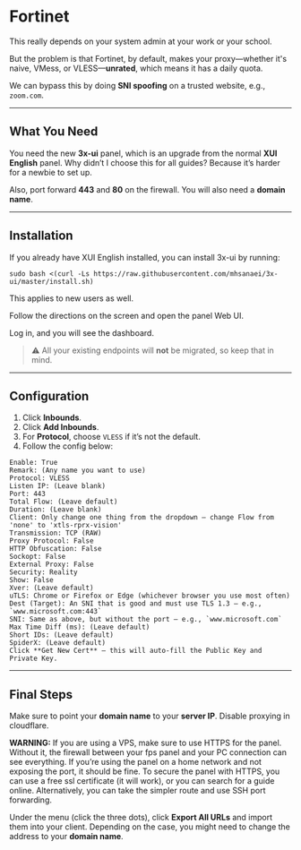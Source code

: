 # Fortinet

This really depends on your system admin at your work or your school.

But the problem is that Fortinet, by default, makes your proxy—whether it's naive, VMess, or VLESS—**unrated**, which means it has a daily quota.

We can bypass this by doing **SNI spoofing** on a trusted website, e.g., `zoom.com`.

---

## What You Need

You need the new **3x-ui** panel, which is an upgrade from the normal **XUI English** panel.
Why didn’t I choose this for all guides? Because it’s harder for a newbie to set up.

Also, port forward **443** and **80** on the firewall. You will also need a **domain name**.

---

## Installation

If you already have XUI English installed, you can install 3x-ui by running:

```
sudo bash <(curl -Ls https://raw.githubusercontent.com/mhsanaei/3x-ui/master/install.sh)
```

This applies to new users as well.

Follow the directions on the screen and open the panel Web UI.

Log in, and you will see the dashboard.

> ⚠️ All your existing endpoints will **not** be migrated, so keep that in mind.

---

## Configuration

1. Click **Inbounds**.
2. Click **Add Inbounds**.
3. For **Protocol**, choose `VLESS` if it’s not the default.
4. Follow the config below:

```
Enable: True
Remark: (Any name you want to use)
Protocol: VLESS
Listen IP: (Leave blank)
Port: 443
Total Flow: (Leave default)
Duration: (Leave blank)
Client: Only change one thing from the dropdown — change Flow from 'none' to 'xtls-rprx-vision'
Transmission: TCP (RAW)
Proxy Protocol: False
HTTP Obfuscation: False
Sockopt: False
External Proxy: False
Security: Reality
Show: False
Xver: (Leave default)
uTLS: Chrome or Firefox or Edge (whichever browser you use most often)
Dest (Target): An SNI that is good and must use TLS 1.3 — e.g., `www.microsoft.com:443`
SNI: Same as above, but without the port — e.g., `www.microsoft.com`
Max Time Diff (ms): (Leave default)
Short IDs: (Leave default)
SpiderX: (Leave default)
Click **Get New Cert** — this will auto-fill the Public Key and Private Key.
```

---

## Final Steps

Make sure to point your **domain name** to your **server IP**.
Disable proxying in cloudflare.

**WARNING:** If you are using a VPS, make sure to use HTTPS for the panel. Without it, the firewall between your fps panel and your PC connection can see everything. If you’re using the panel on a home network and not exposing the port, it should be fine. To secure the panel with HTTPS, you can use a free ssl certificate (it will work), or you can search for a guide online. Alternatively, you can take the simpler route and use SSH port forwarding.

Under the menu (click the three dots), click **Export All URLs** and import them into your client.
Depending on the case, you might need to change the address to your **domain name**.

